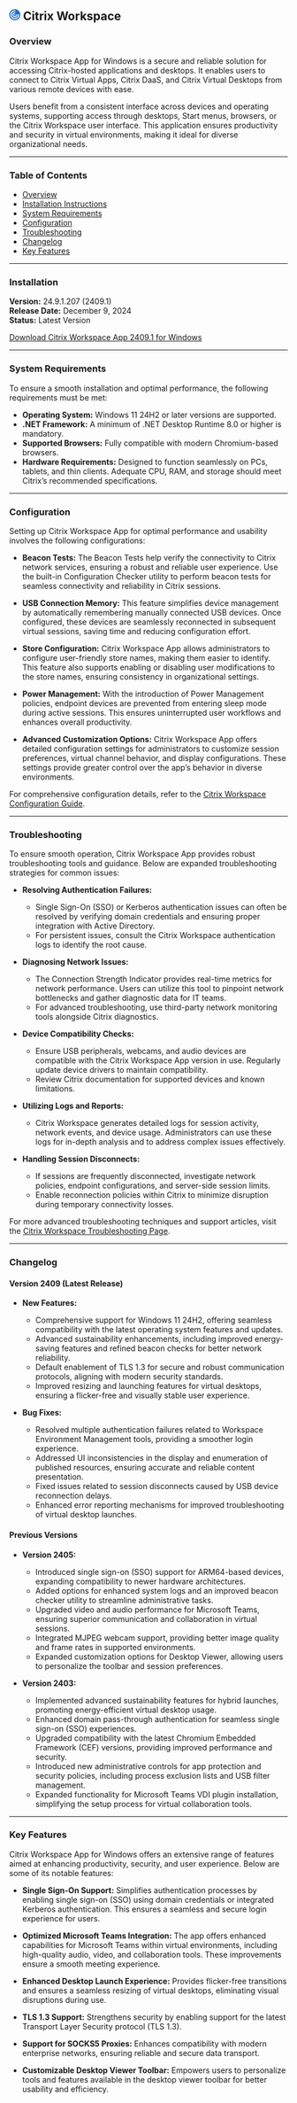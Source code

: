 ## <img width="20px" src="image.png" alt=""></img> Citrix Workspace

### Overview

Citrix Workspace App for Windows is a secure and reliable solution for accessing Citrix-hosted applications and desktops. It enables users to connect to Citrix Virtual Apps, Citrix DaaS, and Citrix Virtual Desktops from various remote devices with ease. 

Users benefit from a consistent interface across devices and operating systems, supporting access through desktops, Start menus, browsers, or the Citrix Workspace user interface. This application ensures productivity and security in virtual environments, making it ideal for diverse organizational needs.

---

### Table of Contents

- [Overview](#overview)
- [Installation Instructions](#installation)
- [System Requirements](#system-requirements)
- [Configuration](#configuration)
- [Troubleshooting](#troubleshooting)
- [Changelog](#changelog)
- [Key Features](#key-features)

---

### Installation


**Version:** 24.9.1.207 (2409.1)  
**Release Date:** December 9, 2024  
**Status:** Latest Version

[Download Citrix Workspace App 2409.1 for Windows](*)

---

### System Requirements

To ensure a smooth installation and optimal performance, the following requirements must be met:

- **Operating System:** Windows 11 24H2 or later versions are supported.
- **.NET Framework:** A minimum of .NET Desktop Runtime 8.0 or higher is mandatory.
- **Supported Browsers:** Fully compatible with modern Chromium-based browsers.
- **Hardware Requirements:** Designed to function seamlessly on PCs, tablets, and thin clients. Adequate CPU, RAM, and storage should meet Citrix’s recommended specifications.

---

### Configuration

Setting up Citrix Workspace App for optimal performance and usability involves the following configurations:

- **Beacon Tests:**
  The Beacon Tests help verify the connectivity to Citrix network services, ensuring a robust and reliable user experience. Use the built-in Configuration Checker utility to perform beacon tests for seamless connectivity and reliability in Citrix sessions.

- **USB Connection Memory:**
  This feature simplifies device management by automatically remembering manually connected USB devices. Once configured, these devices are seamlessly reconnected in subsequent virtual sessions, saving time and reducing configuration effort.

- **Store Configuration:**
  Citrix Workspace App allows administrators to configure user-friendly store names, making them easier to identify. This feature also supports enabling or disabling user modifications to the store names, ensuring consistency in organizational settings.

- **Power Management:**
  With the introduction of Power Management policies, endpoint devices are prevented from entering sleep mode during active sessions. This ensures uninterrupted user workflows and enhances overall productivity.

- **Advanced Customization Options:**
  Citrix Workspace App offers detailed configuration settings for administrators to customize session preferences, virtual channel behavior, and display configurations. These settings provide greater control over the app’s behavior in diverse environments.

For comprehensive configuration details, refer to the [Citrix Workspace Configuration Guide](https://docs.citrix.com/en-us/citrix-workspace-app/configure-access.html).

---

### Troubleshooting

To ensure smooth operation, Citrix Workspace App provides robust troubleshooting tools and guidance. Below are expanded troubleshooting strategies for common issues:

- **Resolving Authentication Failures:**
  - Single Sign-On (SSO) or Kerberos authentication issues can often be resolved by verifying domain credentials and ensuring proper integration with Active Directory.
  - For persistent issues, consult the Citrix Workspace authentication logs to identify the root cause.

- **Diagnosing Network Issues:**
  - The Connection Strength Indicator provides real-time metrics for network performance. Users can utilize this tool to pinpoint network bottlenecks and gather diagnostic data for IT teams.
  - For advanced troubleshooting, use third-party network monitoring tools alongside Citrix diagnostics.

- **Device Compatibility Checks:**
  - Ensure USB peripherals, webcams, and audio devices are compatible with the Citrix Workspace App version in use. Regularly update device drivers to maintain compatibility.
  - Review Citrix documentation for supported devices and known limitations.

- **Utilizing Logs and Reports:**
  - Citrix Workspace generates detailed logs for session activity, network events, and device usage. Administrators can use these logs for in-depth analysis and to address complex issues effectively.

- **Handling Session Disconnects:**
  - If sessions are frequently disconnected, investigate network policies, endpoint configurations, and server-side session limits.
  - Enable reconnection policies within Citrix to minimize disruption during temporary connectivity losses.

For more advanced troubleshooting techniques and support articles, visit the [Citrix Workspace Troubleshooting Page](https://docs.citrix.com/en-us/citrix-workspace-app/troubleshoot.html).

---

### Changelog

#### Version 2409 (Latest Release)

- **New Features:**
  - Comprehensive support for Windows 11 24H2, offering seamless compatibility with the latest operating system features and updates.
  - Advanced sustainability enhancements, including improved energy-saving features and refined beacon checks for better network reliability.
  - Default enablement of TLS 1.3 for secure and robust communication protocols, aligning with modern security standards.
  - Improved resizing and launching features for virtual desktops, ensuring a flicker-free and visually stable user experience.

- **Bug Fixes:**
  - Resolved multiple authentication failures related to Workspace Environment Management tools, providing a smoother login experience.
  - Addressed UI inconsistencies in the display and enumeration of published resources, ensuring accurate and reliable content presentation.
  - Fixed issues related to session disconnects caused by USB device reconnection delays.
  - Enhanced error reporting mechanisms for improved troubleshooting of virtual desktop launches.

#### Previous Versions

- **Version 2405:**
  - Introduced single sign-on (SSO) support for ARM64-based devices, expanding compatibility to newer hardware architectures.
  - Added options for enhanced system logs and an improved beacon checker utility to streamline administrative tasks.
  - Upgraded video and audio performance for Microsoft Teams, ensuring superior communication and collaboration in virtual sessions.
  - Integrated MJPEG webcam support, providing better image quality and frame rates in supported environments.
  - Expanded customization options for Desktop Viewer, allowing users to personalize the toolbar and session preferences.

- **Version 2403:**
  - Implemented advanced sustainability features for hybrid launches, promoting energy-efficient virtual desktop usage.
  - Enhanced domain pass-through authentication for seamless single sign-on (SSO) experiences.
  - Upgraded compatibility with the latest Chromium Embedded Framework (CEF) versions, providing improved performance and security.
  - Introduced new administrative controls for app protection and security policies, including process exclusion lists and USB filter management.
  - Expanded functionality for Microsoft Teams VDI plugin installation, simplifying the setup process for virtual collaboration tools.
 
---

### Key Features

Citrix Workspace App for Windows offers an extensive range of features aimed at enhancing productivity, security, and user experience. Below are some of its notable features:

- **Single Sign-On Support:**
  Simplifies authentication processes by enabling single sign-on (SSO) using domain credentials or integrated Kerberos authentication. This ensures a seamless and secure login experience for users.

- **Optimized Microsoft Teams Integration:**
  The app offers enhanced capabilities for Microsoft Teams within virtual environments, including high-quality audio, video, and collaboration tools. These improvements ensure a smooth meeting experience.

- **Enhanced Desktop Launch Experience:**
  Provides flicker-free transitions and ensures a seamless resizing of virtual desktops, eliminating visual disruptions during use.

- **TLS 1.3 Support:**
  Strengthens security by enabling support for the latest Transport Layer Security protocol (TLS 1.3).

- **Support for SOCKS5 Proxies:**
  Enhances compatibility with modern enterprise networks, ensuring reliable and secure data transport.

- **Customizable Desktop Viewer Toolbar:**
  Empowers users to personalize tools and features available in the desktop viewer toolbar for better usability and efficiency.

